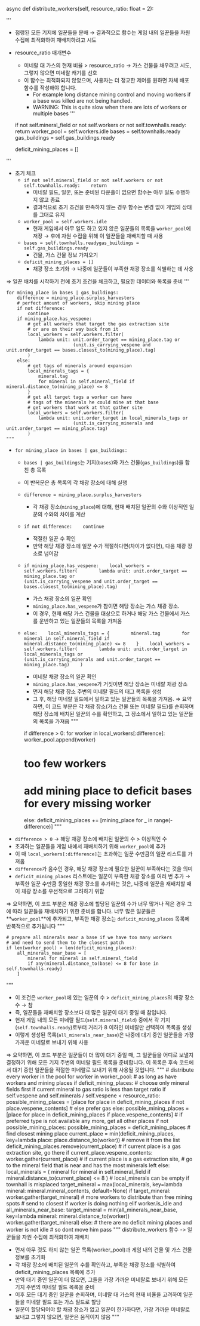 async def distribute_workers(self, resource_ratio: float = 2):

'''
- 점령된 모든 기지에 일꾼들을 분배 → 결과적으로 함수는 게임 내의 일꾼들을 자원 수집에 최적화하여 재배치하려고 시도
- resource_ratio 매개변수
    - 미네랄 대 가스의 현재 비율 > resource_ratio → 가스 건물을 채우려고 시도, 그렇지 않으면 미네랄 캐기를 선호
    - 이 함수는 최적화되지 않았으며, 사용자는 더 정교한 제어를 원하면 자체 배포 함수를 작성해야 합니다.
        - For example long distance mining control and moving workers if a base was killed
        are not being handled.
        - WARNING: This is quite slow when there are lots of workers or multiple bases
'''
    
    if not self.mineral_field or not self.workers or not self.townhalls.ready:
        return
    worker_pool = self.workers.idle 
    bases = self.townhalls.ready
    gas_buildings = self.gas_buildings.ready

    deficit_mining_places = []

'''
- 초기 체크
    - `if not self.mineral_field or not self.workers or not self.townhalls.ready:    return`
        - 미네랄 필드, 일꾼, 또는 준비된 타운홀이 없으면 함수는 아무 일도 수행하지 않고 종료
        - 결과적으로 초기 조건을 만족하지 않는 경우 함수는 변경 없이 게임의 상태를 그대로 유지
    - `worker_pool = self.workers.idle`
        - 현재 게임에서 아무 일도 하고 있지 않은 일꾼들의 목록을 `worker_pool`에 저장 → 후에 자원 수집을 위해 이 일꾼들을 재배치할 때 사용
    - `bases = self.townhalls.readygas_buildings = self.gas_buildings.ready`
        - 건물, 가스 건물 정보 가져오기
    - `deficit_mining_places = []`
        - 채광 장소 초기화 → 나중에 일꾼들이 부족한 채광 장소를 식별하는 데 사용

⇒ 일꾼 배치를 시작하기 전에 초기 조건을 체크하고, 필요한 데이터와 목록을 준비
'''

    for mining_place in bases | gas_buildings:
        difference = mining_place.surplus_harvesters
        # perfect amount of workers, skip mining place
        if not difference:
            continue
        if mining_place.has_vespene:
            # get all workers that target the gas extraction site
            # or are on their way back from it
            local_workers = self.workers.filter(
                lambda unit: unit.order_target == mining_place.tag or
                             (unit.is_carrying_vespene and unit.order_target == bases.closest_to(mining_place).tag)
            )
        else:
            # get tags of minerals around expansion
            local_minerals_tags = {
                mineral.tag
                for mineral in self.mineral_field if mineral.distance_to(mining_place) <= 8
            }
            # get all target tags a worker can have
            # tags of the minerals he could mine at that base
            # get workers that work at that gather site
            local_workers = self.workers.filter(
                lambda unit: unit.order_target in local_minerals_tags or
                             (unit.is_carrying_minerals and unit.order_target == mining_place.tag)
            )
    """
- `for mining_place in bases | gas_buildings:`
    - `bases | gas_buildings`는 기지(`bases`)와 가스 건물(`gas_buildings`)을 합친 총 목록
    - 이 반복문은 총 목록의 각 채광 장소에 대해 실행
    - `difference = mining_place.surplus_harvesters`
        - 각 채광 장소(`mining_place`)에 대해, 현재 배치된 일꾼의 수와 이상적인 일꾼의 수와의 차이를 계산
    - `if not difference:    continue`
        - 적절한 일꾼 수 확인
        - 만약 해당 채광 장소에 일꾼 수가 적절하다면(차이가 없다면), 다음 채광 장소로 넘어감
    - `if mining_place.has_vespene:    local_workers = self.workers.filter(        lambda unit: unit.order_target == mining_place.tag or                     (unit.is_carrying_vespene and unit.order_target == bases.closest_to(mining_place).tag)    )`
        - 가스 채광 장소의 일꾼 확인
        - `mining_place.has_vespene`가 참이면 해당 장소는 가스 채광 장소.
        - 이 경우, 현재 해당 가스 건물을 대상으로 하거나 해당 가스 건물에서 가스를 운반하고 있는 일꾼들의 목록을 가져옴
    - `else:    local_minerals_tags = {        mineral.tag        for mineral in self.mineral_field if mineral.distance_to(mining_place) <= 8    }    local_workers = self.workers.filter(        lambda unit: unit.order_target in local_minerals_tags or                     (unit.is_carrying_minerals and unit.order_target == mining_place.tag)    )`
        - 미네랄 채광 장소의 일꾼 확인
        - `mining_place.has_vespene`가 거짓이면 해당 장소는 미네랄 채광 장소
        - 먼저 해당 채광 장소 주변의 미네랄 필드의 태그 목록을 생성
        - 그 후, 해당 미네랄 필드에서 일하고 있는 일꾼들의 목록을 가져옴.
⇒ 요약하면, 이 코드 부분은 각 채광 장소(가스 건물 또는 미네랄 필드)를 순회하며 해당 장소에 배치된 일꾼의 수를 확인하고, 그 장소에서 일하고 있는 일꾼들의 목록을 가져옴
    """

        if difference > 0:
            for worker in local_workers[:difference]:
                worker_pool.append(worker)
        # too few workers
        # add mining place to deficit bases for every missing worker
        else:
            deficit_mining_places += [mining_place for _ in range(-difference)]
    """
- `difference > 0` → 해당 채광 장소에 배치된 일꾼의 수 > 이상적인 수
- 초과하는 일꾼들을 게임 내에서 재배치하기 위해 `worker_pool`에 추가
- 이 때 `local_workers[:difference]`는 초과하는 일꾼 수만큼의 일꾼 리스트를 가져옴
- `difference`가 음수인 경우, 해당 채광 장소에 필요한 일꾼이 부족하다는 것을 의미
- `deficit_mining_places` 리스트에는 일꾼이 부족한 채광 장소를 여러 번 추가 → 부족한 일꾼 수만큼 동일한 채광 장소를 추가하는 것은, 나중에 일꾼을 재배치할 때 이 채광 장소를 우선적으로 고려하기 위함

⇒ 요약하면, 이 코드 부분은 채광 장소에 할당된 일꾼의 수가 너무 많거나 적은 경우 그에 따라 일꾼들을 재배치하기 위한 준비를 합니다. 너무 많은 일꾼들은 **`worker_pool`**에 추가되고, 부족한 채광 장소는 `deficit_mining_places` 목록에 반복적으로 추가됩니다
   """

    # prepare all minerals near a base if we have too many workers
    # and need to send them to the closest patch
    if len(worker_pool) > len(deficit_mining_places):
        all_minerals_near_base = [
            mineral for mineral in self.mineral_field
            if any(mineral.distance_to(base) <= 8 for base in self.townhalls.ready)
        ]
   """
- 이 조건은 `worker_pool`에 있는 일꾼의 수 > `deficit_mining_places`의 채광 장소 수 → 참
- 즉, 일꾼들을 재배치할 장소보다 더 많은 일꾼이 대기 중일 때 참입니다.
- 현재 게임 내의 모든 미네랄 필드(`self.mineral_field`) 중에서 각 기지(`self.townhalls.ready`)로부터 거리가 8 이하인 미네랄만 선택하여 목록을 생성
- 이렇게 생성된 목록(`all_minerals_near_base`)은 나중에 대기 중인 일꾼들을 가장 가까운 미네랄로 보내기 위해 사용

⇒ 요약하면, 이 코드 부분은 일꾼들이 더 많이 대기 중일 때, 그 일꾼들을 어디로 보낼지 결정하기 위해 모든 기지 주변의 미네랄 필드 목록을 준비합니다. 이 목록은 후속 코드에서 대기 중인 일꾼들을 적절한 미네랄로 보내기 위해 사용될 것입니다.
   """
    # distribute every worker in the pool
    for worker in worker_pool:
        # as long as have workers and mining places
        if deficit_mining_places:
            # choose only mineral fields first if current mineral to gas ratio is less than target ratio
            if self.vespene and self.minerals / self.vespene < resource_ratio:
                possible_mining_places = [place for place in deficit_mining_places if not place.vespene_contents]
            # else prefer gas
            else:
                possible_mining_places = [place for place in deficit_mining_places if place.vespene_contents]
            # if preferred type is not available any more, get all other places
            if not possible_mining_places:
                possible_mining_places = deficit_mining_places
            # find closest mining place
            current_place = min(deficit_mining_places, key=lambda place: place.distance_to(worker))
            # remove it from the list
            deficit_mining_places.remove(current_place)
            # if current place is a gas extraction site, go there
            if current_place.vespene_contents:
                worker.gather(current_place)
            # if current place is a gas extraction site,
            # go to the mineral field that is near and has the most minerals left
            else:
                local_minerals = (
                    mineral for mineral in self.mineral_field if mineral.distance_to(current_place) <= 8
                )
                # local_minerals can be empty if townhall is misplaced
                target_mineral = max(local_minerals, key=lambda mineral: mineral.mineral_contents, default=None)
                if target_mineral:
                    worker.gather(target_mineral)
        # more workers to distribute than free mining spots
        # send to closest if worker is doing nothing
        elif worker.is_idle and all_minerals_near_base:
            target_mineral = min(all_minerals_near_base, key=lambda mineral: mineral.distance_to(worker))
            worker.gather(target_mineral)
        else:
            # there are no deficit mining places and worker is not idle
            # so dont move him
            pass
   """
distribute_workers 함수 -> 일꾼들을 자원 수집에 최적화하여 재배치
- 먼저 아무 것도 하지 않는 일꾼 목록(worker_pool)과 게임 내의 건물 및 가스 건물 정보를 초기화
- 각 채광 장소에 배치된 일꾼의 수를 확인하고, 부족한 채광 장소를 식별하여 deficit_mining_places 목록에 추가
- 만약 대기 중인 일꾼이 더 많으면, 그들을 가장 가까운 미네랄로 보내기 위해 모든 기지 주변의 미네랄 필드 목록을 준비
- 이후 모든 대기 중인 일꾼을 순회하며, 미네랄 대 가스의 현재 비율을 고려하여 일꾼들을 미네랄 필드 또는 가스 필드로 할당
- 일꾼이 할당되어야 할 채광 장소가 없고 일꾼이 한가하다면, 가장 가까운 미네랄로 보내고 그렇지 않으면, 일꾼은 움직이지 않음
   """
